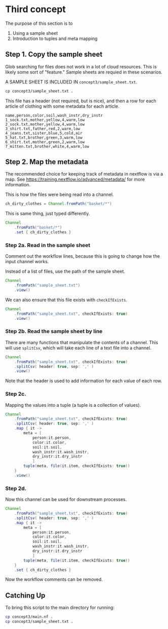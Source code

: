# Third concept

The purpose of this section is to 
1. Using a sample sheet
2. Introduction to tuples and meta mapping

## Step 1. Copy the sample sheet

Glob searching for files does not work in a lot of cloud resources. This is likely some sort of "feature." Sample sheets are requied in these scenarios.

A SAMPLE SHEET IS INCLUDED IN `concept3/sample_sheet.txt`.

```bash
cp concept3/sample_sheet.txt .
```

This file has a header (not required, but is nice), and then a row for each article of clothing with some metadata for each article.  
```
name,person,color,soil,wash_instr,dry_instr
1_sock.txt,mother,yellow,4,warm,low
2_sock.txt,mother,yellow,4,warm,low
3_shirt.txt,father,red,2,warm,low
4_jeans.txt,sister,blue,5,cold,air
5_hat.txt,brother,green,3,warm,low
6_shirt.txt,mother,green,2,warm,low
7_mitten.txt,brother,white,4,warm,low
```

## Step 2. Map the metadata

The recommended choice for keeping track of metadata in nextflow is via a map. See https://training.nextflow.io/advanced/metadata/ for more information.

This is how the files were being read into a channel.
```groovy
ch_dirty_clothes = Channel.fromPath("basket/*")
```

This is same thing, just typed differently. 
```groovy
Channel
    .fromPath("basket/*")
    .set { ch_dirty_clothes }
```

### Step 2a. Read in the sample sheet
Comment out the workflow lines, because this is going to change how the input channel works.

Instead of a list of files, use the path of the sample sheet.
```groovy
Channel
    .fromPath("sample_sheet.txt")
    .view()
```

We can also ensure that this file exists with `checkIfExists`.
```groovy
Channel
    .fromPath("sample_sheet.txt", checkIfExists: true)
    .view()
```



### Step 2b. Read the sample sheet by line
There are many functions that manipulate the contents of a channel. This will use `splitCsv`, which will take each line of a text file into a channel.

```groovy
Channel
    .fromPath("sample_sheet.txt", checkIfExists: true)
    .splitCsv( header: true, sep: ',' )
    .view()
```

Note that the header is used to add information for each value of each row.

### Step 2c.
Mapping the values into a tuple (a tuple is a collection of values).

```groovy
Channel
    .fromPath("sample_sheet.txt", checkIfExists: true)
    .splitCsv( header: true, sep: ',' )
    .map { it ->
        meta = [
            person:it.person,
            color:it.color,
            soil:it.soil,
            wash_instr:it.wash_instr,
            dry_instr:it.dry_instr
            ]
        tuple(meta, file(it.item, checkIfExists: true))
    }
    .view()
```

### Step 2d.

Now this channel can be used for downstream processes.

```groovy
Channel
    .fromPath("sample_sheet.txt", checkIfExists: true)
    .splitCsv( header: true, sep: ',' )
    .map { it ->
        meta = [
            person:it.person,
            color:it.color,
            soil:it.soil,
            wash_instr:it.wash_instr,
            dry_instr:it.dry_instr
            ]
        tuple(meta, file(it.item, checkIfExists: true))
    }
    .set { ch_dirty_clothes }
```

Now the workflow comments can be removed.


## Catching Up

To bring this script to the main directory for running:

```bash
cp concept3/main.nf .
cp concept3/sample_sheet.txt .
```
